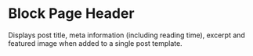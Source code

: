 # Block Page Header

Displays post title, meta information (including reading time), excerpt and featured image when added to a single post template.
